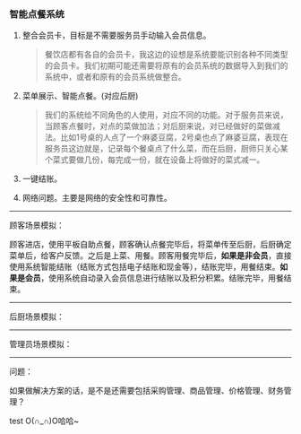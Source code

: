 ### 智能点餐系统

1. 整合会员卡，目标是不需要服务员手动输入会员信息。

   > 餐饮店都有各自的会员卡，我这边的设想是系统要能识别各种不同类型的会员卡。我们初期可能还需要将原有的会员系统的数据导入到我们的系统中，或者和原有的会员系统做整合。
   
2. 菜单展示、智能点餐。(对应后厨)

   > 我们的系统给不同角色的人使用，对应不同的功能。对于服务员来说，当顾客点餐时，对点的菜做加法；对后厨来说，对已经做好的菜做减法。比如1号桌的人点了一个麻婆豆腐，2号桌也点了麻婆豆腐，表现在服务员这边就是，记录每个餐桌点了什么菜，而在后厨，厨师只关心某个菜式要做几份，每完成一份，就在设备上将做好的菜式减一。
   
3. 一键结账。
4. 网络问题。主要是网络的安全性和可靠性。

---

顾客场景模拟：

顾客进店，使用平板自助点餐，顾客确认点餐完毕后，将菜单传至后厨，后厨确定菜单后，给客户反馈。之后是上菜、用餐。顾客用餐完毕后，**如果是非会员**，直接使用系统智能结账（结账方式包括电子结账和现金等），结账完毕，用餐结束。**如果是会员**，使用系统自动录入会员信息进行结账以及积分积累。结账完毕，用餐结束。

---

后厨场景模拟：

---

管理员场景模拟：

---

问题：

如果做解决方案的话，是不是还需要包括采购管理、商品管理、价格管理、财务管理？


test O(∩_∩)O哈哈~
